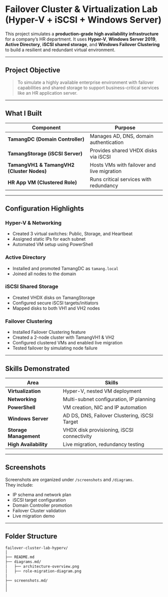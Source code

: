 # Failover Cluster & Virtualization Lab (Hyper-V + iSCSI + Windows Server)

This project simulates a **production-grade high availability infrastructure** for a company’s HR department. It uses **Hyper-V**, **Windows Server 2019**, **Active Directory**, **iSCSI shared storage**, and **Windows Failover Clustering** to build a resilient and redundant virtual environment.

---

## Project Objective

> To simulate a highly available enterprise environment with failover capabilities and shared storage to support business-critical services like an HR application server.

---

## What I Built

| Component | Purpose |
|----------|---------|
| **TamangDC (Domain Controller)** | Manages AD, DNS, domain authentication |
| **TamangStorage (iSCSI Server)** | Provides shared VHDX disks via iSCSI |
| **TamangVH1 & TamangVH2 (Cluster Nodes)** | Hosts VMs with failover and live migration |
| **HR App VM (Clustered Role)** | Runs critical services with redundancy |

---

## Configuration Highlights

### Hyper-V & Networking
- Created 3 virtual switches: Public, Storage, and Heartbeat
- Assigned static IPs for each subnet
- Automated VM setup using PowerShell

### Active Directory
- Installed and promoted TamangDC as `tamang.local`
- Joined all nodes to the domain

### iSCSI Shared Storage
- Created VHDX disks on TamangStorage
- Configured secure iSCSI targets/initiators
- Mapped disks to both VH1 and VH2 nodes

### Failover Clustering
- Installed Failover Clustering feature
- Created a 2-node cluster with TamangVH1 & VH2
- Configured clustered VMs and enabled live migration
- Tested failover by simulating node failure

---

## Skills Demonstrated

| Area | Skills |
|------|--------|
| **Virtualization** | Hyper-V, nested VM deployment |
| **Networking** | Multi-subnet configuration, IP planning |
| **PowerShell** | VM creation, NIC and IP automation |
| **Windows Server** | AD DS, DNS, Failover Clustering, iSCSI Target |
| **Storage Management** | VHDX disk provisioning, iSCSI connectivity |
| **High Availability** | Live migration, redundancy testing |

---

## Screenshots

Screenshots are organized under `/screenshots` and `/diagrams`.  
They include:
- IP schema and network plan
- iSCSI target configuration
- Domain Controller promotion
- Failover Cluster validation
- Live migration demo

---

## Folder Structure

```bash
failover-cluster-lab-hyperv/
│
├── README.md
├── diagrams.md/
│   ├── architecture-overview.png
│   ├── role-migration-diagram.png
│
├── screenshots.md/
│  
│


